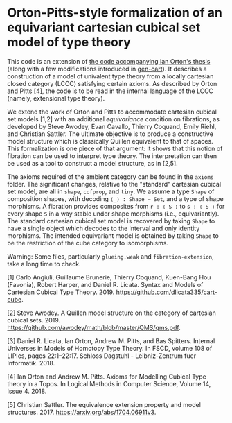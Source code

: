 # Orton-Pitts-style formalization of an equivariant cartesian cubical set model of type theory

This code is an extension of [the code accompanying Ian Orton's thesis](https://www.repository.cam.ac.uk/handle/1810/288558) (along with a few modifications introduced in [gen-cart](https://github.com/mortberg/gen-cart)). It describes a construction of a model of univalent type theory from a locally cartesian closed category (LCCC) satisfying certain axioms. As described by Orton and Pitts [4], the code is to be read in the internal language of the LCCC (namely, extensional type theory).

We extend the work of Orton and Pitts to accommodate cartesian cubical set models [1,2] with an additional *equivariance* condition on fibrations, as developed by Steve Awodey, Evan Cavallo, Thierry Coquand, Emily Riehl, and Christian Sattler. The ultimate objective is to produce a constructive model structure which is classically Quillen equivalent to that of spaces. This formalization is one piece of that argument: it shows that this notion of fibration can be used to interpret type theory. The interpretation can then be used as a tool to construct a model structure, as in [2,5].

The axioms required of the ambient category can be found in the `axioms` folder. The significant changes, relative to the "standard" cartesian cubical set model, are all in `shape`, `cofprop`, and `tiny`. We assume a type `Shape` of composition shapes, with decoding `⟨_⟩ : Shape → Set`, and a type of shape morphisms. A fibration provides composites from `r : ⟨ S ⟩` to `s : ⟨ S ⟩` for every shape `S` in a way stable under shape morphisms (i.e., equivariantly). The standard cartesian cubical set model is recovered by taking `Shape` to have a single object which decodes to the interval and only identity morphisms. The intended equivariant model is obtained by taking `Shape` to be the restriction of the cube category to isomorphisms.

Warning: Some files, particularly `glueing.weak` and `fibration-extension`, take a long time to check.

[1] Carlo Angiuli, Guillaume Brunerie, Thierry Coquand, Kuen-Bang Hou (Favonia), Robert Harper, and Daniel R. Licata. Syntax and Models of Cartesian Cubical Type Theory. 2019. https://github.com/dlicata335/cart-cube.

[2] Steve Awodey. A Quillen model structure on the category of cartesian cubical sets. 2019. https://github.com/awodey/math/blob/master/QMS/qms.pdf.

[3] Daniel R. Licata, Ian Orton, Andrew M. Pitts, and Bas Spitters. Internal Universes in Models of Homotopy Type Theory. In FSCD, volume 108 of LIPIcs, pages 22:1–22:17. Schloss Dagstuhl - Leibniz-Zentrum fuer Informatik. 2018.

[4] Ian Orton and Andrew M. Pitts. Axioms for Modelling Cubical Type theory in a Topos. In Logical Methods in Computer Science, Volume 14, Issue 4. 2018.

[5] Christian Sattler. The equivalence extension property and model structures. 2017. https://arxiv.org/abs/1704.06911v3.
